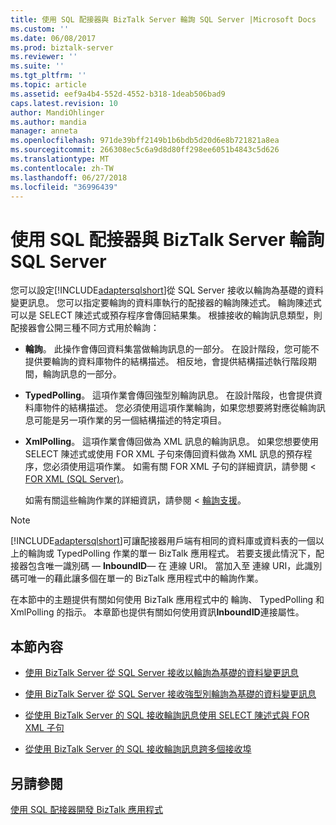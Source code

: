 ```yaml
---
title: 使用 SQL 配接器與 BizTalk Server 輪詢 SQL Server |Microsoft Docs
ms.custom: ''
ms.date: 06/08/2017
ms.prod: biztalk-server
ms.reviewer: ''
ms.suite: ''
ms.tgt_pltfrm: ''
ms.topic: article
ms.assetid: eef9a4b4-552d-4552-b318-1deab506bad9
caps.latest.revision: 10
author: MandiOhlinger
ms.author: mandia
manager: anneta
ms.openlocfilehash: 971de39bff2149b1b6bdb5d20d6e8b721821a8ea
ms.sourcegitcommit: 266308ec5c6a9d8d80ff298ee6051b4843c5d626
ms.translationtype: MT
ms.contentlocale: zh-TW
ms.lasthandoff: 06/27/2018
ms.locfileid: "36996439"
---
```

# <a name="poll-sql-server-using-the-sql-adapter-with-biztalk-server"></a>使用 SQL 配接器與 BizTalk Server 輪詢 SQL Server
您可以設定[!INCLUDE[adaptersqlshort](../../includes/adaptersqlshort-md.md)]從 SQL Server 接收以輪詢為基礎的資料變更訊息。 您可以指定要輪詢的資料庫執行的配接器的輪詢陳述式。 輪詢陳述式可以是 SELECT 陳述式或預存程序會傳回結果集。 根據接收的輪詢訊息類型，則配接器會公開三種不同方式用於輪詢：  
  
- **輪詢**。 此操作會傳回資料集當做輪詢訊息的一部分。 在設計階段，您可能不提供要輪詢的資料庫物件的結構描述。 相反地，會提供結構描述執行階段期間，輪詢訊息的一部分。  
  
- **TypedPolling**。 這項作業會傳回強型別輪詢訊息。 在設計階段，也會提供資料庫物件的結構描述。 您必須使用這項作業輪詢，如果您想要將對應從輪詢訊息可能是另一項作業的另一個結構描述的特定項目。  
  
- **XmlPolling**。 這項作業會傳回做為 XML 訊息的輪詢訊息。 如果您想要使用 SELECT 陳述式或使用 FOR XML 子句來傳回資料做為 XML 訊息的預存程序，您必須使用這項作業。 如需有關 FOR XML 子句的詳細資訊，請參閱 < [FOR XML (SQL Server)](https://msdn.microsoft.com/library/ms178107.aspx)。 
  
  如需有關這些輪詢作業的詳細資訊，請參閱 <<c0> [ 輪詢支援](https://msdn.microsoft.com/library/dd788416.aspx)。  
  
> [!NOTE]
>  [!INCLUDE[adaptersqlshort](../../includes/adaptersqlshort-md.md)]可讓配接器用戶端有相同的資料庫或資料表的一個以上的輪詢或 TypedPolling 作業的單一 BizTalk 應用程式。 若要支援此情況下，配接器包含唯一識別碼 — **InboundID**— 在 連線 URI。 當加入至 連線 URI，此識別碼可唯一的藉此讓多個在單一的 BizTalk 應用程式中的輪詢作業。  
  
 在本節中的主題提供有關如何使用 BizTalk 應用程式中的 輪詢、 TypedPolling 和 XmlPolling 的指示。 本章節也提供有關如何使用資訊**InboundID**連接屬性。  
  
## <a name="in-this-section"></a>本節內容  
  
-   [使用 BizTalk Server 從 SQL Server 接收以輪詢為基礎的資料變更訊息](../../adapters-and-accelerators/adapter-sql/receive-polling-based-data-changed-messages-from-sql-server-using-biztalk.md)  
  
-   [使用 BizTalk Server 從 SQL Server 接收強型別輪詢為基礎的資料變更訊息](../../adapters-and-accelerators/adapter-sql/receive-strongly-typed-polling-based-data-changed-messages-from-sql-in-biztalk.md)  
  
-   [從使用 BizTalk Server 的 SQL 接收輪詢訊息使用 SELECT 陳述式與 FOR XML 子句](../../adapters-and-accelerators/adapter-sql/receive-polling-messages-using-select-with-for-xml-clause-with-the-sql-adapter.md)  
  
-   [從使用 BizTalk Server 的 SQL 接收輪詢訊息跨多個接收埠](../../adapters-and-accelerators/adapter-sql/receive-polling-messages-across-multiple-receive-ports-from-sql-using-biztalk.md)  
  
## <a name="see-also"></a>另請參閱  
[使用 SQL 配接器開發 BizTalk 應用程式](../../adapters-and-accelerators/adapter-sql/develop-biztalk-applications-using-the-sql-adapter.md)
